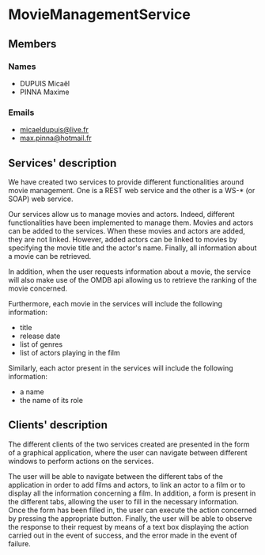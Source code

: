 # MovieManagementService

## Members
### Names
* DUPUIS Micaël
* PINNA Maxime

### Emails
* micaeldupuis@live.fr
* max.pinna@hotmail.fr

## Services' description
We have created two services to provide different functionalities around movie management. One is a REST web service and the other is a WS-* (or SOAP) web service.

Our services allow us to manage movies and actors. Indeed, different functionalities have been implemented to manage them. Movies and actors can be added to the services. When these movies and actors are added, they are not linked. However, added actors can be linked to movies by specifying the movie title and the actor's name. Finally, all information about a movie can be retrieved.

In addition, when the user requests information about a movie, the service will also make use of the OMDB api allowing us to retrieve the ranking of the movie concerned.

Furthermore, each movie in the services will include the following information:
* title
* release date
* list of genres
* list of actors playing in the film

Similarly, each actor present in the services will include the following information:
* a name
* the name of its role

## Clients' description
The different clients of the two services created are presented in the form of a graphical application, where the user can navigate between different windows to perform actions on the services.

The user will be able to navigate between the different tabs of the application in order to add films and actors, to link an actor to a film or to display all the information concerning a film. In addition, a form is present in the different tabs, allowing the user to fill in the necessary information. Once the form has been filled in, the user can execute the action concerned by pressing the appropriate button. Finally, the user will be able to observe the response to their request by means of a text box displaying the action carried out in the event of success, and the error made in the event of failure.
